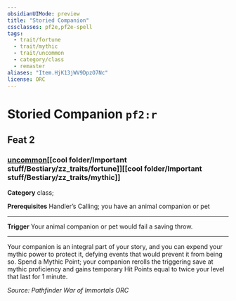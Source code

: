 ```yaml
---
obsidianUIMode: preview
title: "Storied Companion"
cssclasses: pf2e,pf2e-spell
tags:
  - trait/fortune
  - trait/mythic
  - trait/uncommon
  - category/class
  - remaster
aliases: "Item.HjK13jWV9DpzO7Nc"
license: ORC
---
```

# Storied Companion `pf2:r`
## Feat 2
### [uncommon](cool%20folder/Important%20stuff/Bestiary/zz_traits/uncommon.md "Uncommon Rarity Trait")[[cool folder/Important stuff/Bestiary/zz_traits/fortune]][[cool folder/Important stuff/Bestiary/zz_traits/mythic]]

**Category** class; 



**Prerequisites** Handler’s Calling; you have an animal companion or pet
* * *
**Trigger** Your animal companion or pet would fail a saving throw.

* * *

Your companion is an integral part of your story, and you can expend your mythic power to protect it, defying events that would prevent it from being so. Spend a Mythic Point; your companion rerolls the triggering save at mythic proficiency and gains temporary Hit Points equal to twice your level that last for 1 minute.

*Source: Pathfinder War of Immortals*
*ORC*